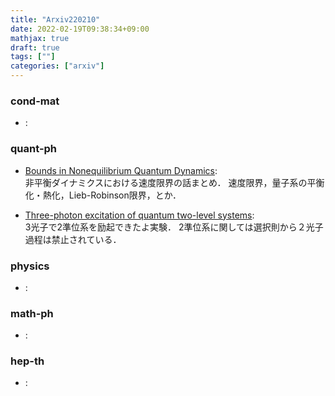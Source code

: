 ```yaml
---
title: "Arxiv220210"
date: 2022-02-19T09:38:34+09:00
mathjax: true
draft: true
tags: [""]
categories: ["arxiv"]
---
```

### cond-mat
- []():  


### quant-ph
- [Bounds in Nonequilibrium Quantum Dynamics](https://arxiv.org/abs/2202.02011):  
非平衡ダイナミクスにおける速度限界の話まとめ．
速度限界，量子系の平衡化・熱化，Lieb-Robinson限界，とか．

- [Three-photon excitation of quantum two-level systems](https://arxiv.org/abs/2202.02034):  
3光子で2準位系を励起できたよ実験．
2準位系に関しては選択則から２光子過程は禁止されている．


### physics
- []():  


### math-ph
- []():  


### hep-th
- []():  
